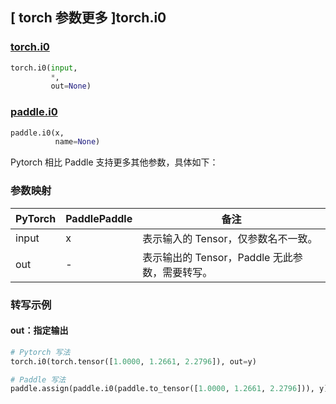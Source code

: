 ## [ torch 参数更多 ]torch.i0

### [torch.i0](https://pytorch.org/docs/stable/special.html#torch.special.i0)

```python
torch.i0(input,
         *,
         out=None)
```

### [paddle.i0](https://www.paddlepaddle.org.cn/documentation/docs/zh/develop/api/paddle/i0_cn.html)

```python
paddle.i0(x,
          name=None)
```

Pytorch 相比 Paddle 支持更多其他参数，具体如下：
### 参数映射
| PyTorch       | PaddlePaddle | 备注                                                   |
| ------------- | ------------ | ------------------------------------------------------ |
| input |  x  | 表示输入的 Tensor，仅参数名不一致。  |
|  out  |  -  | 表示输出的 Tensor，Paddle 无此参数，需要转写。    |


### 转写示例
#### out：指定输出
```python
# Pytorch 写法
torch.i0(torch.tensor([1.0000, 1.2661, 2.2796]), out=y)

# Paddle 写法
paddle.assign(paddle.i0(paddle.to_tensor([1.0000, 1.2661, 2.2796])), y)
```
